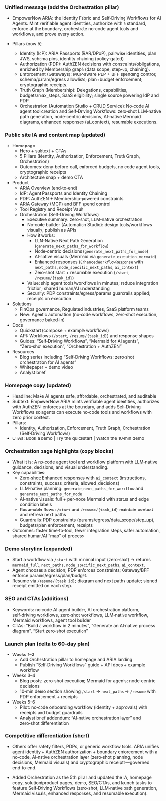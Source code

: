 ### Unified message (add the Orchestration pillar)
- EmpowerNow ARIA: the Identity Fabric and Self‑Driving Workflows for AI Agents. Mint verifiable agent identities, authorize with a standard, enforce at the boundary, orchestrate no‑code agent tools and workflows, and prove every action.

- Pillars (now 5):
  - Identity (IdP): ARIA Passports (RAR/DPoP), pairwise identities, plan JWS, schema pins, identity chaining (policy‑gated).
  - Authorization (PDP): AuthZEN decisions with constraints/obligations, enriched by Membership graph (data scope, step‑up, chaining).
  - Enforcement (Gateways): MCP‑aware PEP + BFF spending control; schema/param/egress allowlists; plan+budget enforcement; cryptographic receipts.
  - Truth Graph (Membership): Delegations, capabilities, budgets/max_steps, SaaS eligibility; single source powering IdP and PDP.
  - Orchestration (Automation Studio + CRUD Service): No‑code AI agent tool creation and Self‑Driving Workflows: zero‑shot LLM‑native path generation, node‑centric decisions, AI‑native Mermaid diagrams, enhanced responses (ai_context), resumable executions.

### Public site IA and content map (updated)
- Homepage
  - Hero + subtext + CTAs
  - 5 Pillars (Identity, Authorization, Enforcement, Truth Graph, Orchestration)
  - Outcomes: deny‑before‑call, enforced budgets, no‑code agent tools, cryptographic receipts
  - Architecture snap + demo CTA
- Product
  - ARIA Overview (end‑to‑end)
  - IdP: Agent Passports and Identity Chaining
  - PDP: AuthZEN + Membership‑powered constraints
  - ARIA Gateway (MCP) and BFF spend control
  - Tool Registry and Receipt Vault
  - Orchestration (Self‑Driving Workflows)
    - Executive summary: zero‑shot, LLM‑native orchestration
    - No‑code builder (Automation Studio): design tools/workflows visually; publish as APIs
    - How it works:
      - LLM‑Native Next Path Generation (`generate_next_paths_for_workflow`)
      - Node‑centric decisions (`generate_next_paths_for_node`)
      - AI‑native visuals (Mermaid via `generate_execution_mermaid`)
      - Enhanced responses (`EnhancedWorkflowResponse` with `next_paths`, `node_specific_next_paths`, `ai_context`)
      - Zero‑shot start + resumable execution (`/start`, `/resume/{task_id}`)
    - Value: ship agent tools/workflows in minutes; reduce integration friction; shared human/AI understanding
    - Security: PDP constraints/egress/params guardrails applied; receipts on execution
- Solutions
  - FinOps governance, Regulated industries, SaaS platform teams
  - New: Agentic automation (no‑code workflows, zero‑shot execution, governance baked‑in)
- Docs
  - Quickstart (compose + example workflows)
  - API: Workflows (`/start`, `/resume/{task_id}`) and response shapes
  - Guides: “Self‑Driving Workflows”, “Mermaid for AI agents”, “Zero‑shot execution”, “Orchestration + AuthZEN”
- Resources
  - Blog series including “Self‑Driving Workflows: zero‑shot orchestration for AI agents”
  - Whitepaper + demo video
  - Analyst brief

### Homepage copy (updated)
- Headline: Make AI agents safe, affordable, orchestrated, and auditable
- Subtext: EmpowerNow ARIA mints verifiable agent identities, authorizes with AuthZEN, enforces at the boundary, and adds Self‑Driving Workflows so agents can execute no‑code tools and workflows with zero prior context.
- Pillars:
  - Identity, Authorization, Enforcement, Truth Graph, Orchestration (Self‑Driving Workflows)
- CTAs: Book a demo | Try the quickstart | Watch the 10‑min demo

### Orchestration page highlights (copy blocks)
- What it is: A no‑code agent tool and workflow platform with LLM‑native guidance, decisions, and visual understanding.
- Key capabilities:
  - Zero‑shot: Enhanced responses with `ai_context` (instructions, constraints, success_criteria, allowed_decisions)
  - LLM‑native planning: `generate_next_paths_for_workflow` and `generate_next_paths_for_node`
  - AI‑native visuals: full + per‑node Mermaid with status and edge condition labels
  - Resumable flows: `/start` and `/resume/{task_id}` maintain context and refresh next paths
  - Guardrails: PDP constraints (params/egress/data_scope/step_up), budgets/plan enforcement, receipts
- Outcomes: faster time‑to‑tool, fewer integration steps, safer automation, shared human/AI “map” of process

### Demo storyline (expanded)
- Start a workflow via `/start` with minimal input (zero‑shot) → returns `mermaid_full`, `next_paths`, `node_specific_next_paths`, `ai_context`.
- Agent chooses a decision; PDP enforces constraints; Gateway/BFF enforce params/egress/plan/budget.
- Resume via `/resume/{task_id}`; diagram and next paths update; signed receipt emitted on each step.

### SEO and CTAs (additions)
- Keywords: no‑code AI agent builder, AI orchestration platform, self‑driving workflows, zero‑shot workflows, LLM‑native workflow, Mermaid workflows, agent tool builder
- CTAs: “Build a workflow in 2 minutes”, “Generate an AI‑native process diagram”, “Start zero‑shot execution”

### Launch plan (delta to 60‑day plan)
- Weeks 1–2
  - Add Orchestration pillar to homepage and ARIA landing
  - Publish “Self‑Driving Workflows” guide + API docs + example workflow
- Weeks 3–4
  - Blog posts: zero‑shot execution; Mermaid for agents; node‑centric decisions
  - 10‑min demo section showing `/start` → `next_paths` → `/resume` with PDP enforcement + receipts
- Weeks 5–6
  - Pilot: no‑code onboarding workflow (identity + approvals) with receipts and budget guardrails
  - Analyst brief addendum: “AI‑native orchestration layer” and zero‑shot differentiation

### Competitive differentiation (short)
- Others offer safety filters, PDPs, or generic workflow tools. ARIA unifies agent identity + AuthZEN authorization + boundary enforcement with a no‑code, AI‑native orchestration layer (zero‑shot planning, node decisions, Mermaid visuals) and cryptographic receipts—governed end‑to‑end.

- Added Orchestration as the 5th pillar and updated the IA, homepage copy, solution/product pages, demo, SEO/CTAs, and launch tasks to feature Self‑Driving Workflows (zero‑shot, LLM‑native path generation, Mermaid visuals, enhanced responses, and resumable execution).